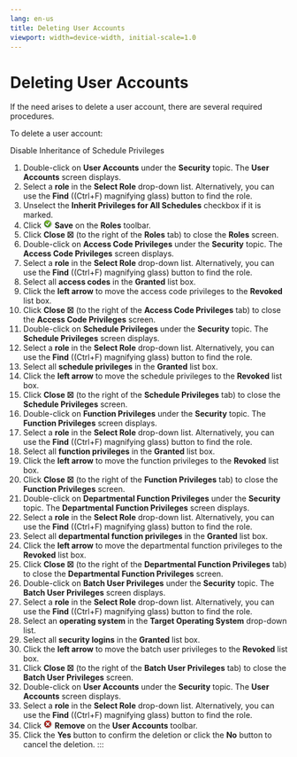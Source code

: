 ```yaml
---
lang: en-us
title: Deleting User Accounts
viewport: width=device-width, initial-scale=1.0
---
```


# Deleting User Accounts

If the need arises to delete a user account, there are several required
procedures.

To delete a user account:

Disable Inheritance of Schedule Privileges

1.  Double-click on **User Accounts** under the **Security** topic. The
    **User Accounts** screen displays.
2.  Select a **role** in the **Select Role** drop-down list.
    Alternatively, you can use the **Find** ((Ctrl+F) magnifying glass)
    button to find the role.
3.  Unselect the **Inherit Privileges for All Schedules** checkbox if it
    is marked.
4.  Click ![Save     icon](../../../Resources/Images/EM/EMsave.png "Save icon") **Save**
    on the **Roles** toolbar.
5.  Click **Close ☒** (to the right of the **Roles** tab) to close the
    **Roles** screen.
6.  Double-click on **Access Code Privileges** under the **Security**
    topic. The **Access Code Privileges** screen displays.
7.  Select a **role** in the **Select Role** drop-down list.
    Alternatively, you can use the **Find** ((Ctrl+F) magnifying glass)
    button to find the role.
8.  Select all **access codes** in the **Granted** list box.
9.  Click the **left arrow** to move the access code privileges to the
    **Revoked** list box.
10. Click **Close ☒** (to the right of the **Access Code Privileges**
    tab) to close the **Access Code Privileges** screen.
11. Double-click on **Schedule Privileges** under the **Security**
    topic. The **Schedule Privileges** screen displays.
12. Select a **role** in the **Select Role** drop-down list.
    Alternatively, you can use the **Find** ((Ctrl+F) magnifying glass)
    button to find the role.
13. Select all **schedule privileges** in the **Granted** list box.
14. Click the **left arrow** to move the schedule privileges to the
    **Revoked** list box.
15. Click **Close ☒** (to the right of the **Schedule Privileges** tab)
    to close the **Schedule Privileges** screen.
16. Double-click on **Function Privileges** under the **Security**
    topic. The **Function Privileges** screen displays.
17. Select a **role** in the **Select Role** drop-down list.
    Alternatively, you can use the **Find** ((Ctrl+F) magnifying glass)
    button to find the role.
18. Select all **function privileges** in the **Granted** list box.
19. Click the **left arrow** to move the function privileges to the
    **Revoked** list box.
20. Click **Close ☒** (to the right of the **Function Privileges** tab)
    to close the **Function Privileges** screen.
21. Double-click on **Departmental Function Privileges** under the
    **Security** topic. The **Departmental Function Privileges** screen
    displays.
22. Select a **role** in the **Select Role** drop-down list.
    Alternatively, you can use the **Find** ((Ctrl+F) magnifying glass)
    button to find the role.
23. Select all **departmental function privileges** in the **Granted**
    list box.
24. Click the **left arrow** to move the departmental function
    privileges to the **Revoked** list box.
25. Click **Close ☒** (to the right of the **Departmental Function
    Privileges** tab) to close the **Departmental Function Privileges**
    screen.
26. Double-click on **Batch User Privileges** under the **Security**
    topic. The **Batch User Privileges** screen displays.
27. Select a **role** in the **Select Role** drop-down list.
    Alternatively, you can use the **Find** ((Ctrl+F) magnifying glass)
    button to find the role.
28. Select an **operating system** in the **Target Operating System**
    drop-down list.
29. Select all **security logins** in the **Granted** list box.
30. Click the **left arrow** to move the batch user privileges to the
    **Revoked** list box.
31. Click **Close ☒** (to the right of the **Batch User Privileges**
    tab) to close the **Batch User Privileges** screen.
32. Double-click on **User Accounts** under the **Security** topic. The
    **User Accounts** screen displays.
33. Select a **role** in the **Select Role** drop-down list.
    Alternatively, you can use the **Find** ((Ctrl+F) magnifying glass)
    button to find the role.
34. Click ![Remove     icon](../../../Resources/Images/EM/EMdelete.png "Remove icon")
    **Remove** on the **User Accounts** toolbar.
35. Click the **Yes** button to confirm the deletion or click the **No**
    button to cancel the deletion.
:::

 

